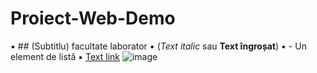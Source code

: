 # Proiect-Web-Demo
▪ ## (Subtitlu) facultate laborator
▪ (*Text italic* sau **Text îngroșat**)
▪ - Un element de listă
▪ [Text link](https://adresa.url)
 ![image](https://www.bing.com/ck/a?!&&p=a1f6708e007b97201996e3ef0d8efd518706e3d83c5c9212bef6cff7518008f5JmltdHM9MTc2MTI2NDAwMA&ptn=3&ver=2&hsh=4&fclid=3eb3939c-4d67-67da-36ee-85134c2a66b4&u=a1L2ltYWdlcy9zZWFyY2g_cT10aHVtYnMrdXArZW1vamkrbWVtZSZpZD01NkZBMDBENjQzNURDOThCMTcwQTcwNTA3MzNBRjY2ODEzREU3QzE2JkZPUk09SVFGUkJB "Thumbs up")
